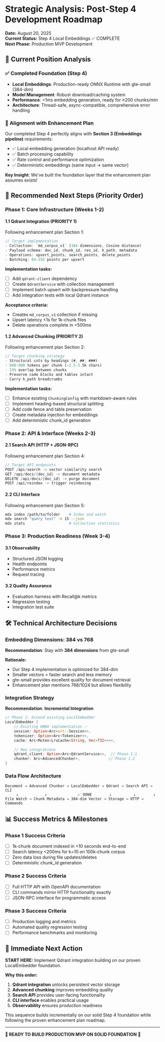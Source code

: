 # Strategic Analysis: Post-Step 4 Development Roadmap

**Date:** August 20, 2025  
**Current Status:** Step 4 Local Embeddings ✅ COMPLETE  
**Next Phase:** Production MVP Development

## 🎯 Current Position Analysis

### ✅ **Completed Foundation (Step 4)**
- **Local Embeddings**: Production-ready ONNX Runtime with gte-small (384-dim)
- **Model Management**: Robust download/caching system
- **Performance**: <1ms embedding generation, ready for ≥200 chunks/min
- **Architecture**: Thread-safe, async-compatible, comprehensive error handling

### 🔄 **Alignment with Enhancement Plan**

Our completed Step 4 perfectly aligns with **Section 3 (Embeddings pipeline)** requirements:
- ✅ Local embedding generation (localhost API ready)
- ✅ Batch processing capability 
- ✅ Rate control and performance optimization
- ✅ Deterministic embeddings (same input → same vector)

**Key Insight**: We've built the foundation layer that the enhancement plan assumes exists!

## 🚀 **Recommended Next Steps (Priority Order)**

### **Phase 1: Core Infrastructure (Weeks 1-2)**

#### **1.1 Qdrant Integration (PRIORITY 1)**
Following enhancement plan Section 1:

```rust
// Target implementation
- Collection: `md_corpus_v1` (384 dimensions, Cosine distance)
- Payload schema: doc_id, chunk_id, rev_id, h_path, metadata
- Operations: upsert_points, search_points, delete_points
- Batching: 64-256 points per upsert
```

**Implementation tasks:**
- [ ] Add `qdrant-client` dependency
- [ ] Create `QdrantService` with collection management
- [ ] Implement batch upsert with backpressure handling
- [ ] Add integration tests with local Qdrant instance

**Acceptance criteria:**
- Creates `md_corpus_v1` collection if missing
- Upsert latency <1s for 1k-chunk files
- Delete operations complete in <500ms

#### **1.2 Advanced Chunking (PRIORITY 2)**
Following enhancement plan Section 2:

```rust
// Target chunking strategy
- Structural cuts by headings (#, ##, ###)
- 600-900 tokens per chunk (~2.5-3.5k chars)
- 15% overlap between chunks
- Preserve code blocks and tables intact
- Carry h_path breadcrumbs
```

**Implementation tasks:**
- [ ] Enhance existing `ChunkingConfig` with markdown-aware rules
- [ ] Implement heading-based structural splitting
- [ ] Add code fence and table preservation
- [ ] Create metadata injection for embeddings
- [ ] Add deterministic chunk_id generation

### **Phase 2: API & Interface (Weeks 2-3)**

#### **2.1 Search API (HTTP + JSON-RPC)**
Following enhancement plan Section 4:

```rust
// Target API endpoints
POST /api/search -> vector similarity search
GET /api/docs/{doc_id} -> document metadata
DELETE /api/docs/{doc_id} -> purge document
POST /api/reindex -> trigger reindexing
```

#### **2.2 CLI Interface**
Following enhancement plan Section 5:

```bash
mdx index /path/to/folder    # Index and watch
mdx search "query text" -k 15 --json
mdx stats                    # Collection statistics
```

### **Phase 3: Production Readiness (Week 3-4)**

#### **3.1 Observability**
- Structured JSON logging
- Health endpoints
- Performance metrics
- Request tracing

#### **3.2 Quality Assurance**
- Evaluation harness with Recall@k metrics
- Regression testing
- Integration test suite

## 🛠 **Technical Architecture Decisions**

### **Embedding Dimensions: 384 vs 768**
**Recommendation**: Stay with **384 dimensions** from gte-small

**Rationale:**
- Our Step 4 implementation is optimized for 384-dim
- Smaller vectors = faster search and less memory
- gte-small provides excellent quality for document retrieval
- Enhancement plan mentions 768/1024 but allows flexibility

### **Integration Strategy**
**Recommendation**: **Incremental Integration**

```rust
// Phase 1: Extend existing LocalEmbedder
LocalEmbedder {
    // Existing ONNX implementation ✅
    session: Option<Arc<ort::Session>>,
    tokenizer: Option<Arc<Tokenizer>>,
    cache: Arc<Mutex<LruCache<String, Vec<f32>>>>,
    
    // New integrations
    qdrant_client: Option<Arc<QdrantService>>,  // Phase 1.1
    chunker: Arc<AdvancedChunker>,             // Phase 1.2
}
```

### **Data Flow Architecture**
```
Document → Advanced Chunker → LocalEmbedder → Qdrant → Search API → CLI
     ↓            ↓              ✅ DONE        ↓          ↓        ↓
File Watch → Chunk Metadata → 384-dim Vector → Storage → HTTP → Commands
```

## 📊 **Success Metrics & Milestones**

### **Phase 1 Success Criteria**
- [ ] 1k-chunk document indexed in <10 seconds end-to-end
- [ ] Search latency <200ms for k=10 on 100k-chunk corpus
- [ ] Zero data loss during file updates/deletes
- [ ] Deterministic chunk_id generation

### **Phase 2 Success Criteria**  
- [ ] Full HTTP API with OpenAPI documentation
- [ ] CLI commands mirror HTTP functionality exactly
- [ ] JSON-RPC interface for programmatic access

### **Phase 3 Success Criteria**
- [ ] Production logging and metrics
- [ ] Automated quality regression testing
- [ ] Performance benchmarks and monitoring

## 🎯 **Immediate Next Action**

**START HERE:** Implement Qdrant integration building on our proven LocalEmbedder foundation.

**Why this order:**
1. **Qdrant integration** unlocks persistent vector storage
2. **Advanced chunking** improves embedding quality  
3. **Search API** provides user-facing functionality
4. **CLI interface** enables practical usage
5. **Observability** ensures production readiness

This sequence builds incrementally on our solid Step 4 foundation while following the proven enhancement plan roadmap.

---

**🎉 READY TO BUILD PRODUCTION MVP ON SOLID FOUNDATION** 🎉
